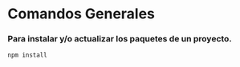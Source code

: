 # Comandos Generales
### Para instalar y/o actualizar los paquetes de un proyecto.
```
npm install
```